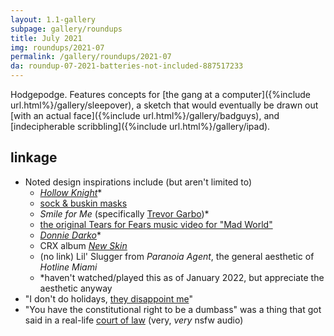 ```yaml
---
layout: 1.1-gallery
subpage: gallery/roundups
title: July 2021
img: roundups/2021-07
permalink: /gallery/roundups/2021-07
da: roundup-07-2021-batteries-not-included-887517233
---
```

Hodgepodge. Features concepts for [the gang at a computer]({%include url.html%}/gallery/sleepover), a sketch that would eventually be drawn out [with an actual face]({%include url.html%}/gallery/badguys), and [indecipherable scribbling]({%include url.html%}/gallery/ipad).

## linkage
- Noted design inspirations include (but aren't limited to)
	- <a href="https://www.hollowknight.com/" class="ext"><i>Hollow Knight</i></a>\*
	- <a href="https://en.wikipedia.org/wiki/Sock_and_buskin" class="ext">sock & buskin masks</a>
	- <i>Smile for Me</i> (specifically <a href="https://smile-for-me.fandom.com/wiki/Trevor_Garbo" class="ext">Trevor Garbo</a>)\*
	- <a href="https://www.youtube.com/watch?v=u1ZvPSpLxCg" class="ext">the original Tears for Fears music video for "Mad World"</a>
	- <a href="https://en.wikipedia.org/wiki/Donnie_Darko#/media/File:Donnie_Darko_poster.jpg" class="ext"><i>Donnie Darko</i></a>\*
	- CRX album <a href="https://en.wikipedia.org/wiki/New_Skin_(CRX_album)#/media/File:New_Skin_(CRX_debut_album)_cover.jpg" class="ext"><i>New Skin</i></a>
	- (no link) Lil' Slugger from <i>Paranoia Agent</i>, the general aesthetic of <i>Hotline Miami</i>
	- \*haven't watched/played this as of January 2022, but appreciate the aesthetic anyway
- "I don't do holidays, <a href="https://www.youtube.com/watch?v=7T1OHha9agg" class="ext">they disappoint me</a>"
- "You have the constitutional right to be a dumbass" was a thing that got said in a real-life <a href="https://www.youtube.com/watch?v=7vN_PEmeKb0" class="ext">court of law</a> (very, *very* nsfw audio)